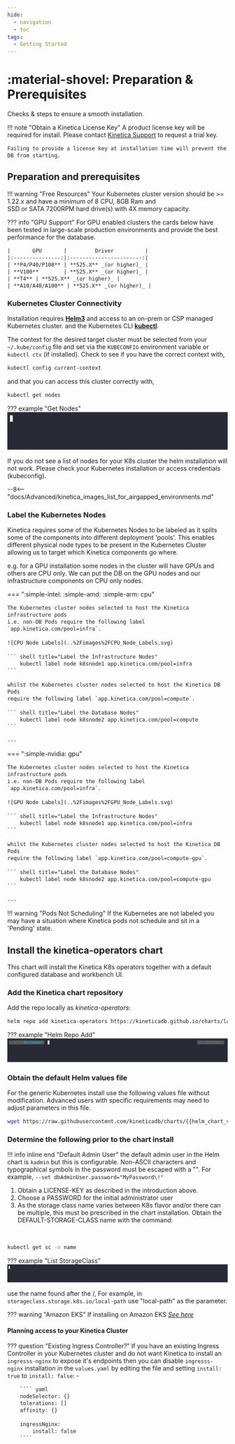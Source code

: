 ```yaml
---
hide:
  - navigation
  - toc
tags:
  - Getting Started
---
```

# :material-shovel: Preparation & Prerequisites

Checks & steps to ensure a smooth installation.

!!! note "Obtain a Kinetica License Key"
    A product license key will be required for install.
    Please contact [Kinetica Support](mailto:support@kinetica.com "Kinetica Support Email") to request a trial key.
    
    Failing to provide a license key at installation time will prevent the DB from starting.

## Preparation and prerequisites

!!! warning "Free Resources"
    Your Kubernetes cluster version should be >= 1.22.x and have a minimum of 8 CPU, 8GB Ram and  
    SSD or SATA 7200RPM hard drive(s) with 4X memory capacity.

??? info "GPU Support"
    For GPU enabled clusters the cards below have been tested in large-scale production environments and 
    provide the best performance for the database.
    
    |       GPU       |         Driver          |
    |:---------------:|:-----------------------:|
    | **P4/P40/P100** | **525.X** _(or higher)_ |
    | **V100**        | **525.X** _(or higher)_ |
    | **T4** | **525.X** _(or higher)_ |   
    | **A10/A40/A100** | **525.X** _(or higher)_ | 

### Kubernetes Cluster Connectivity
Installation requires [**Helm3**](https://v3.helm.sh/docs/intro/install/ "Helm Installation Instructions") and access to an on-prem or CSP managed
Kubernetes cluster.
and the Kubernetes CLI [**kubectl**](https://kubernetes.io/docs/tasks/tools/#kubectl "Kubernetes CLI Installation Instructions").

The context for the desired target cluster must be selected from your `~/.kube/config` file and set via the
`KUBECONFIG` environment variable or `kubectl ctx` (if installed). Check to see if you have the correct context with,

``` sh title="show the current kubernetes context"
kubectl config current-context
```

and that you can access this cluster correctly with,

``` sh title="list kubernetes cluster nodes"
kubectl get nodes
```

??? example "Get Nodes"
    ![Find get_nodes](../images/get_nodes.gif "List all nodes in the Kubernetes Cluster")

If you do not see a list of nodes for your K8s cluster the helm installation will not work.
Please check your Kubernetes installation or access credentials (kubeconfig).

--8<-- "docs/Advanced/kinetica_images_list_for_airgapped_environments.md"

[//]: # (:octicons-x-circle-fill-24:)

### Label the Kubernetes    Nodes

Kinetica requires some of the Kubernetes Nodes to be labeled as it splits some of the 
components into different deployment 'pools'. This enables different physical node types to be present
in the Kubernetes Cluster allowing us to target which Kinetica components go where.

e.g. for a GPU installation some nodes in the cluster will have GPUs and others are CPU only.
We can put the DB on the GPU nodes and our infrastructure components on CPU only nodes.

=== ":simple-intel: :simple-amd: :simple-arm: cpu"

    The Kubernetes cluster nodes selected to host the Kinetica infrastructure pods 
    i.e. non-DB Pods require the following label `app.kinetica.com/pool=infra`.

    ![CPU Node Labels](..%2Fimages%2FCPU_Node_Labels.svg)

    ``` shell title="Label the Infrastructure Nodes"
        kubectl label node k8snode1 app.kinetica.com/pool=infra
    ```

    whilst the Kubernetes cluster nodes selected to host the Kinetica DB Pods 
    require the following label `app.kinetica.com/pool=compute`.

    ``` shell title="Label the Database Nodes"
        kubectl label node k8snode2 app.kinetica.com/pool=compute
    ```

    ---

=== ":simple-nvidia: gpu"

    The Kubernetes cluster nodes selected to host the Kinetica infrastructure pods 
    i.e. non-DB Pods require the following label `app.kinetica.com/pool=infra`.

    ![GPU Node Labels](..%2Fimages%2FGPU_Node_Labels.svg)

    ``` shell title="Label the Infrastructure Nodes"
        kubectl label node k8snode1 app.kinetica.com/pool=infra
    ```

    whilst the Kubernetes cluster nodes selected to host the Kinetica DB Pods 
    require the following label `app.kinetica.com/pool=compute-gpu`.

    ``` shell title="Label the Database Nodes"
        kubectl label node k8snode2 app.kinetica.com/pool=compute-gpu
    ```

    ---

!!! warning "Pods Not Scheduling"
    If the Kubernetes are not labeled you may have a situation where Kinetica pods
    not schedule and sit in a 'Pending' state.

## Install the kinetica-operators chart

This chart will install the Kinetica K8s operators together with a default configured database and workbench UI.

### Add the Kinetica chart repository

Add the repo locally as *kinetica-operators*:

``` sh title="Helm repo add"
helm repo add kinetica-operators https://kineticadb.github.io/charts/latest
```

??? example "Helm Repo Add"
    ![Helm Repo Add](../images/helm_repo_add.gif "Add the Kinetica Helm Repository to the local machine")

### Obtain the default Helm values file

For the generic Kubernetes install use the following values file without modification.
Advanced users with specific requirements may need to adjust parameters in this file.

``` sh title="Helm values.yaml download"
wget https://raw.githubusercontent.com/kineticadb/charts/{{helm_chart_version}}/kinetica-operators/values.onPrem.k8s.yaml
```

### Determine the following prior to the chart install

!!! info inline end "Default Admin User"
    the default admin user in the Helm chart is `kadmin` but this is configurable.
    Non-ASCII characters and typographical symbols in the password must be escaped with a "\". For
    example, `--set dbAdminUser.password="MyPassword\!"`

1. Obtain a LICENSE-KEY as described in the introduction above.
2. Choose a PASSWORD for the initial administrator user
3. As the storage class name varies between K8s flavor and/or there can be multiple,
   this must be prescribed in the chart installation.
   Obtain the DEFAULT-STORAGE-CLASS name with the command:

<br/>

``` sh title="Find the default storageclass"
kubectl get sc -o name 
```

??? example "List StorageClass"
    ![Find Storage Class](../images/find_storage_class.gif "List all the Storage Classes on the Kubernetes Cluster")

use the name found after the /, For example, in `storageclass.storage.k8s.io/local-path` use "local-path" as the
parameter.

??? warning "Amazon EKS"
    If installing on Amazon EKS [_See here_](eks.md#ebs-csi-driver)

#### Planning access to your Kinetica Cluster 

??? question "Existing Ingress Controller?"
    If you have an existing Ingress Controller in your Kubernetes cluster and do not want
    Kinetica to install an `ingresss-nginx` to expose it's endpoints then you can disable
    `ingresss-nginx` installation in the `values.yaml` by editing the file and setting
    `install: true` to `install: false`: -
    
        ```` yaml
        nodeSelector: {}
        tolerations: []
        affinity: {}
    
        ingressNginx:
            install: false
        ````
